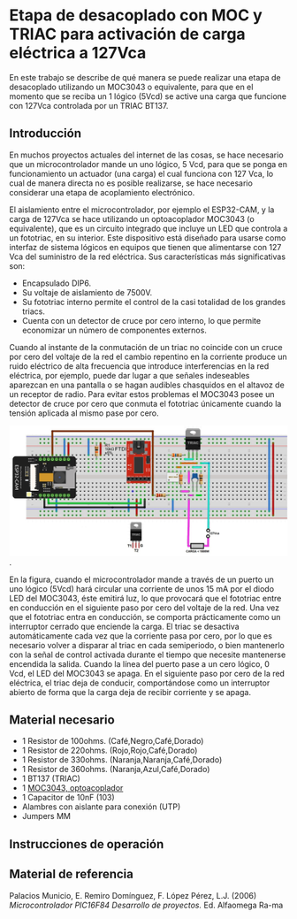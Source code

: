 # Etapa de desacoplado con MOC y TRIAC para activación de carga eléctrica a 127Vca

En este trabajo se describe de qué manera se puede realizar una etapa de desacoplado utilizando un MOC3043 o equivalente, para que en el momento que se reciba un 1 lógico (5Vcd) se active una carga que funcione con 127Vca controlada por un TRIAC BT137.



## Introducción

En muchos proyectos actuales del internet de las cosas, se hace necesario que un microcontrolador mande un uno lógico, 5 Vcd, para que se ponga en funcionamiento un actuador (una carga) el cual funciona con 127 Vca, lo cual de manera directa no es posible realizarse, se hace necesario considerar una etapa de acoplamiento electrónico.

El aislamiento entre el microcontrolador, por ejemplo el ESP32-CAM, y la carga de 127Vca se hace utilizando un optoacoplador MOC3043 (o equivalente), que es un circuito integrado que incluye un LED que controla a un fototriac, en su interior. Este dispositivo está diseñado para usarse como interfaz de sistema lógicos en equipos que tienen que alimentarse con 127 Vca del suministro de la red eléctrica. Sus características más significativas son:

-	Encapsulado DIP6.
-	Su voltaje de aislamiento de 7500V.
-	Su fototriac interno permite el control de la casi totalidad de los grandes triacs.
-	Cuenta con un detector de cruce por cero interno, lo que permite economizar un número de componentes externos.

Cuando al instante de la conmutación de un triac no coincide con un cruce por cero del voltaje de la red el cambio repentino en la corriente produce un ruido eléctrico de alta frecuencia que introduce interferencias en la red eléctrica, por ejemplo, puede dar lugar a que señales indeseables aparezcan en una pantalla o se hagan audibles chasquidos en el altavoz de un receptor de radio. Para evitar estos problemas el MOC3043 posee un detector de cruce por cero que conmuta el fototriac únicamente cuando la tensión aplicada al mismo pase por cero.

![circuito](https://github.com/OmarAbundis/Etapa-de-desacoplado-con-MOC-y-TRIAC-para-activacion-de-carga-a-127Vca/blob/main/A026.jpg).

En la figura, cuando el microcontrolador mande a través de un puerto un uno lógico (5Vcd) hará circular una corriente de unos 15 mA por el diodo LED del MOC3043, éste emitirá luz, lo que provocará que el fototriac entre en conducción en el siguiente paso por cero del voltaje de la red. Una vez que el fototriac entra en conducción, se comporta prácticamente como un interruptor cerrado que enciende la carga. El triac se desactiva automáticamente cada vez que la corriente pasa por cero, por lo que es necesario volver a disparar al triac en cada semiperiodo, o bien mantenerlo con la señal de control activada durante el tiempo que necesite mantenerse encendida la salida.
Cuando la línea del puerto pase a un cero lógico, 0 Vcd, el LED del MOC3043 se apaga. En el siguiente paso por cero de la red eléctrica, el triac deja de conducir, comportándose como un interruptor abierto de forma que la carga deja de recibir corriente y se apaga.


## Material necesario

- 1 Resistor de 100ohms. (Café,Negro,Café,Dorado)
- 1 Resistor de 220ohms. (Rojo,Rojo,Café,Dorado)
- 1 Resistor de 330ohms. (Naranja,Naranja,Café,Dorado)
- 1 Resistor de 360ohms. (Naranja,Azul,Café,Dorado)
- 1 BT137 (TRIAC)
- 1 [MOC3043, optoacoplador](https://www.datasheetq.com/MOC3043-doc-Motorola)
- 1 Capacitor de 10nF (103)
- Alambres con aislante para conexión (UTP)
- Jumpers MM

## Instrucciones de operación


## Material de referencia

Palacios Municio, E. Remiro Domínguez, F. López Pérez, L.J. (2006) *Microcontrolador PIC16F84 Desarrollo de proyectos.* Ed. Alfaomega Ra-ma
